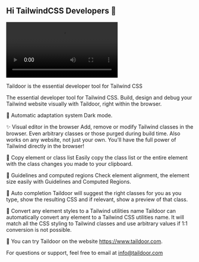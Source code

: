 ## Hi TailwindCSS Developers 👋

<video src="https://github.com/user-attachments/assets/a59bc017-cea7-4a44-ad05-96c699686cb2">
</video>

Taildoor is the essential developer tool for Tailwind CSS

The essential developer tool for Tailwind CSS. Build, design and debug your Tailwind website visually with Taildoor, right within the browser.

🌙 Automatic adaptation system Dark mode.

✨ Visual editor in the browser
Add, remove or modify Tailwind classes in the browser. Even arbitrary classes or those purged during build time. Also works on any website, not just your own. You'll have the full power of Tailwind directly in the browser!

🔮 Copy element or class list
Easily copy the class list or the entire element with the class changes you made to your clipboard.

📐 Guidelines and computed regions
Check element alignment, the element size easily with Guidelines and Computed Regions.

📱 Auto completion
Taildoor will suggest the right classes for you as you type, show the resulting CSS and if relevant, show a preview of that class.

🔁 Convert any element styles to a Tailwind utilities name
Taildoor can automatically convert any element to a Tailwind CSS utilities name. It will match all the CSS styling to Tailwind classes and use arbitrary values if 1:1 conversion is not possible.

🔎 You can try Taildoor on the website https://www.taildoor.com.

For questions or support, feel free to email at info@taildoor.com
